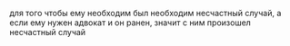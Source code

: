 для того чтобы ему необходим был необходим несчастный случай, а если ему нужен адвокат и он ранен, значит с ним произошел несчастный случай